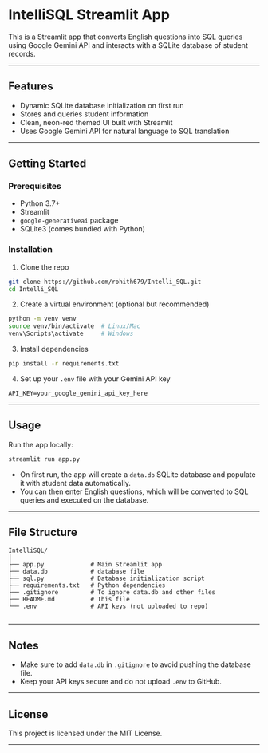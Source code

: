 
# IntelliSQL Streamlit App

This is a Streamlit app that converts English questions into SQL queries using Google Gemini API and interacts with a SQLite database of student records.

---

## Features

- Dynamic SQLite database initialization on first run
- Stores and queries student information
- Clean, neon-red themed UI built with Streamlit
- Uses Google Gemini API for natural language to SQL translation

---

## Getting Started

### Prerequisites

- Python 3.7+
- Streamlit
- `google-generativeai` package
- SQLite3 (comes bundled with Python)

### Installation

1. Clone the repo

```bash
git clone https://github.com/rohith679/Intelli_SQL.git
cd Intelli_SQL
```

2. Create a virtual environment (optional but recommended)

```bash
python -m venv venv
source venv/bin/activate  # Linux/Mac
venv\Scripts\activate     # Windows
```

3. Install dependencies

```bash
pip install -r requirements.txt
```

4. Set up your `.env` file with your Gemini API key

```
API_KEY=your_google_gemini_api_key_here
```

---

## Usage

Run the app locally:

```bash
streamlit run app.py
```

- On first run, the app will create a `data.db` SQLite database and populate it with student data automatically.
- You can then enter English questions, which will be converted to SQL queries and executed on the database.

---

## File Structure

```
IntelliSQL/
│
├── app.py             # Main Streamlit app
├── data.db            # database file
├── sql.py             # Database initialization script
├── requirements.txt   # Python dependencies
├── .gitignore         # To ignore data.db and other files
├── README.md          # This file
└── .env               # API keys (not uploaded to repo)


```

---

## Notes

- Make sure to add `data.db` in `.gitignore` to avoid pushing the database file.
- Keep your API keys secure and do not upload `.env` to GitHub.

---

## License

This project is licensed under the MIT License.

---
